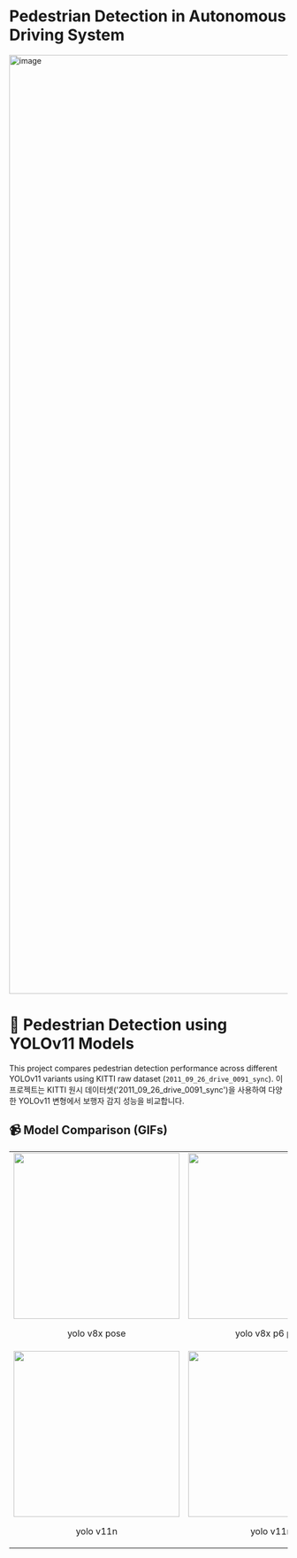 # Pedestrian Detection in Autonomous Driving System
<img width="1698" alt="image" src="https://github.com/user-attachments/assets/b449c4bc-6447-460f-9ff3-69946aea37a8" />

# 🧠 Pedestrian Detection using YOLOv11 Models

This project compares pedestrian detection performance across different YOLOv11 variants using KITTI raw dataset (`2011_09_26_drive_0091_sync`).
이 프로젝트는 KITTI 원시 데이터셋('2011_09_26_drive_0091_sync')을 사용하여 다양한 YOLOv11 변형에서 보행자 감지 성능을 비교합니다.
## 📹 Model Comparison (GIFs)


<table>
  <tr>
    <td align="center">
      <img src="yolov11l.png" width="300"/><br/>
      <p>yolo v8x pose</p>
    </td>
    <td align="center">
      <img src="yolov11m.png" width="300"/><br/>
      <p>yolo v8x p6 pose</p>
    </td>
    <td align="center">
      <img src="yolo11n.png" width="300"/><br/>
      <p>yolo v11x pose</p>
    </td>
  </tr>
  <tr>
    <td align="center">
      <img src="yolo11s.png" width="300"/><br/>
      <p>yolo v11n </p>
    </td>
    <td align="center">
      <img src="yolo11x.png" width="300"/><br/>
      <p>yolo v11n </p>
    </td>
  </tr>
</table>
